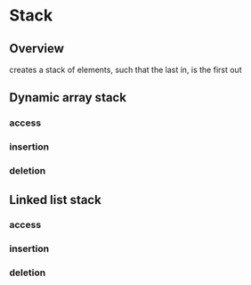 # Stack

## Overview

creates a stack of elements, such that the last in, is the first out



## Dynamic array stack

### access

### insertion

### deletion

## Linked list stack

### access

### insertion

### deletion
